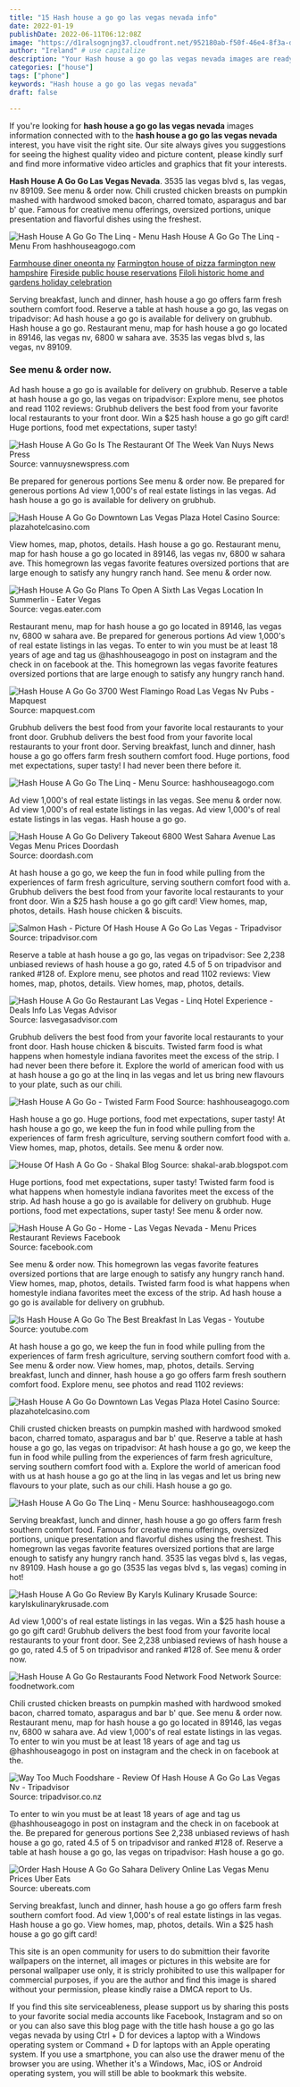 ```yaml
---
title: "15 Hash house a go go las vegas nevada info"
date: 2022-01-19
publishDate: 2022-06-11T06:12:08Z
image: "https://d1ralsognjng37.cloudfront.net/952180ab-f50f-46e4-8f3a-da27d2039bb4.jpeg"
author: "Ireland" # use capitalize
description: "Your Hash house a go go las vegas nevada images are ready in this website. Hash house a go go las vegas nevada are a topic that is being searched for and liked by netizens today. You can Get the Hash house a go go las vegas nevada files here. Find and Download all free photos and vectors."
categories: ["house"]
tags: ["phone"]
keywords: "Hash house a go go las vegas nevada"
draft: false

---
```


If you're looking for **hash house a go go las vegas nevada** images information connected with to the **hash house a go go las vegas nevada** interest, you have visit the right  site.  Our site always  gives you  suggestions  for seeing  the highest  quality video and picture  content, please kindly surf and find more informative video articles and graphics  that fit your interests.

**Hash House A Go Go Las Vegas Nevada**. 3535 las vegas blvd s, las vegas, nv 89109. See menu &amp; order now. Chili crusted chicken breasts on pumpkin mashed with hardwood smoked bacon, charred tomato, asparagus and bar b&#039; que. Famous for creative menu offerings, oversized portions, unique presentation and flavorful dishes using the freshest.

![Hash House A Go Go The Linq - Menu](https://www.hashhouseagogo.com/app/uploads/2018/03/hash-house-19-of-191-1-800x528.jpg "Hash House A Go Go The Linq - Menu")
Hash House A Go Go The Linq - Menu From hashhouseagogo.com

[Farmhouse diner oneonta ny](/farmhouse-diner-oneonta-ny/)
[Farmington house of pizza farmington new hampshire](/farmington-house-of-pizza-farmington-new-hampshire/)
[Fireside public house reservations](/fireside-public-house-reservations/)
[Filoli historic home and gardens holiday celebration](/filoli-historic-home-and-gardens-holiday-celebration/)

Serving breakfast, lunch and dinner, hash house a go go offers farm fresh southern comfort food. Reserve a table at hash house a go go, las vegas on tripadvisor: Ad hash house a go go is available for delivery on grubhub. Hash house a go go. Restaurant menu, map for hash house a go go located in 89146, las vegas nv, 6800 w sahara ave. 3535 las vegas blvd s, las vegas, nv 89109.

### See menu &amp; order now.

Ad hash house a go go is available for delivery on grubhub. Reserve a table at hash house a go go, las vegas on tripadvisor: Explore menu, see photos and read 1102 reviews: Grubhub delivers the best food from your favorite local restaurants to your front door. Win a $25 hash house a go go gift card! Huge portions, food met expectations, super tasty!


![Hash House A Go Go Is The Restaurant Of The Week Van Nuys News Press](https://www.caesars.com/content/scaffold_pages/restaurant/the_quad/ilv/en/hash_house_a_go_go/_jcr_content/cards/card/featuredImage.stdimg.wide.l.cover.jpg/1435359800188.jpg "Hash House A Go Go Is The Restaurant Of The Week Van Nuys News Press")
Source: vannuysnewspress.com

Be prepared for generous portions See menu &amp; order now. Be prepared for generous portions Ad view 1,000&#039;s of real estate listings in las vegas. Ad hash house a go go is available for delivery on grubhub.

![Hash House A Go Go Downtown Las Vegas Plaza Hotel Casino](https://www.plazahotelcasino.com/wp-content/uploads/2014/11/4268-New-Website-Photos-Hash-House-Gallery-Photos-4-1024x600.jpg "Hash House A Go Go Downtown Las Vegas Plaza Hotel Casino")
Source: plazahotelcasino.com

View homes, map, photos, details. Hash house a go go. Restaurant menu, map for hash house a go go located in 89146, las vegas nv, 6800 w sahara ave. This homegrown las vegas favorite features oversized portions that are large enough to satisfy any hungry ranch hand. See menu &amp; order now.

![Hash House A Go Go Plans To Open A Sixth Las Vegas Location In Summerlin - Eater Vegas](https://cdn.vox-cdn.com/thumbor/aVmd3iuIrmIJba63R0H0BaFuKZs=/1400x1400/filters:format(jpeg)/cdn.vox-cdn.com/uploads/chorus_asset/file/19723970/Hash_House_a_Go_Go.jpg "Hash House A Go Go Plans To Open A Sixth Las Vegas Location In Summerlin - Eater Vegas")
Source: vegas.eater.com

Restaurant menu, map for hash house a go go located in 89146, las vegas nv, 6800 w sahara ave. Be prepared for generous portions Ad view 1,000&#039;s of real estate listings in las vegas. To enter to win you must be at least 18 years of age and tag us @hashhouseagogo in post on instagram and the check in on facebook at the. This homegrown las vegas favorite features oversized portions that are large enough to satisfy any hungry ranch hand.

![Hash House A Go Go 3700 West Flamingo Road Las Vegas Nv Pubs - Mapquest](https://a.mktgcdn.com/p/cIIyRlAPVW50tSgLKtWt7a0_EofOxa1IUCZfpN6LR2A/700x350.jpg "Hash House A Go Go 3700 West Flamingo Road Las Vegas Nv Pubs - Mapquest")
Source: mapquest.com

Grubhub delivers the best food from your favorite local restaurants to your front door. Grubhub delivers the best food from your favorite local restaurants to your front door. Serving breakfast, lunch and dinner, hash house a go go offers farm fresh southern comfort food. Huge portions, food met expectations, super tasty! I had never been there before it.

![Hash House A Go Go The Linq - Menu](https://www.hashhouseagogo.com/app/uploads/2018/03/hash-house-19-of-191-1-800x528.jpg "Hash House A Go Go The Linq - Menu")
Source: hashhouseagogo.com

Ad view 1,000&#039;s of real estate listings in las vegas. See menu &amp; order now. Ad view 1,000&#039;s of real estate listings in las vegas. Ad view 1,000&#039;s of real estate listings in las vegas. Hash house a go go.

![Hash House A Go Go Delivery Takeout 6800 West Sahara Avenue Las Vegas Menu Prices Doordash](https://img.cdn4dd.com/cdn-cgi/image/fit=cover,width=600,height=400,format=jpeg,quality=50/https://doordash-static.s3.amazonaws.com/media/store/header/098fd8d3-f7a7-4054-9118-faf1f78e8b82.jpg "Hash House A Go Go Delivery Takeout 6800 West Sahara Avenue Las Vegas Menu Prices Doordash")
Source: doordash.com

At hash house a go go, we keep the fun in food while pulling from the experiences of farm fresh agriculture, serving southern comfort food with a. Grubhub delivers the best food from your favorite local restaurants to your front door. Win a $25 hash house a go go gift card! View homes, map, photos, details. Hash house chicken &amp; biscuits.

![Salmon Hash - Picture Of Hash House A Go Go Las Vegas - Tripadvisor](https://media-cdn.tripadvisor.com/media/photo-s/02/e5/fd/6e/hash-house-a-go-go.jpg "Salmon Hash - Picture Of Hash House A Go Go Las Vegas - Tripadvisor")
Source: tripadvisor.com

Reserve a table at hash house a go go, las vegas on tripadvisor: See 2,238 unbiased reviews of hash house a go go, rated 4.5 of 5 on tripadvisor and ranked #128 of. Explore menu, see photos and read 1102 reviews: View homes, map, photos, details. View homes, map, photos, details.

![Hash House A Go Go Restaurant Las Vegas - Linq Hotel Experience - Deals Info Las Vegas Advisor](https://www.lasvegasadvisor.com/photos/attraction/restaurants/hash-house-a-go-go_1773_480x240.jpg "Hash House A Go Go Restaurant Las Vegas - Linq Hotel Experience - Deals Info Las Vegas Advisor")
Source: lasvegasadvisor.com

Grubhub delivers the best food from your favorite local restaurants to your front door. Hash house chicken &amp; biscuits. Twisted farm food is what happens when homestyle indiana favorites meet the excess of the strip. I had never been there before it. Explore the world of american food with us at hash house a go go at the linq in las vegas and let us bring new flavours to your plate, such as our chili.

![Hash House A Go Go - Twisted Farm Food](https://www.hashhouseagogo.com/app/uploads/2018/06/hash-house-featured-food-fried-chicken-and-waffle-tower-sandwich-1x.png "Hash House A Go Go - Twisted Farm Food")
Source: hashhouseagogo.com

Hash house a go go. Huge portions, food met expectations, super tasty! At hash house a go go, we keep the fun in food while pulling from the experiences of farm fresh agriculture, serving southern comfort food with a. View homes, map, photos, details. See menu &amp; order now.

![House Of Hash A Go Go - Shakal Blog](https://i.redd.it/4bjlu3zrn0i31.jpg "House Of Hash A Go Go - Shakal Blog")
Source: shakal-arab.blogspot.com

Huge portions, food met expectations, super tasty! Twisted farm food is what happens when homestyle indiana favorites meet the excess of the strip. Ad hash house a go go is available for delivery on grubhub. Huge portions, food met expectations, super tasty! See menu &amp; order now.

![Hash House A Go Go - Home - Las Vegas Nevada - Menu Prices Restaurant Reviews Facebook](https://lookaside.fbsbx.com/lookaside/crawler/media/?media_id=10155692184182447 "Hash House A Go Go - Home - Las Vegas Nevada - Menu Prices Restaurant Reviews Facebook")
Source: facebook.com

See menu &amp; order now. This homegrown las vegas favorite features oversized portions that are large enough to satisfy any hungry ranch hand. View homes, map, photos, details. Twisted farm food is what happens when homestyle indiana favorites meet the excess of the strip. Ad hash house a go go is available for delivery on grubhub.

![Is Hash House A Go Go The Best Breakfast In Las Vegas - Youtube](https://i.ytimg.com/vi/BkilmCX_djU/maxresdefault.jpg "Is Hash House A Go Go The Best Breakfast In Las Vegas - Youtube")
Source: youtube.com

At hash house a go go, we keep the fun in food while pulling from the experiences of farm fresh agriculture, serving southern comfort food with a. See menu &amp; order now. View homes, map, photos, details. Serving breakfast, lunch and dinner, hash house a go go offers farm fresh southern comfort food. Explore menu, see photos and read 1102 reviews:

![Hash House A Go Go Downtown Las Vegas Plaza Hotel Casino](https://www.plazahotelcasino.com/wp-content/uploads/2014/11/4268-New-Website-Photos-Hash-House-Gallery-Photos-3-1024x600.jpg "Hash House A Go Go Downtown Las Vegas Plaza Hotel Casino")
Source: plazahotelcasino.com

Chili crusted chicken breasts on pumpkin mashed with hardwood smoked bacon, charred tomato, asparagus and bar b&#039; que. Reserve a table at hash house a go go, las vegas on tripadvisor: At hash house a go go, we keep the fun in food while pulling from the experiences of farm fresh agriculture, serving southern comfort food with a. Explore the world of american food with us at hash house a go go at the linq in las vegas and let us bring new flavours to your plate, such as our chili. Hash house a go go.

![Hash House A Go Go The Linq - Menu](https://www.hashhouseagogo.com/app/uploads/2018/03/hash-house-linq.png "Hash House A Go Go The Linq - Menu")
Source: hashhouseagogo.com

Serving breakfast, lunch and dinner, hash house a go go offers farm fresh southern comfort food. Famous for creative menu offerings, oversized portions, unique presentation and flavorful dishes using the freshest. This homegrown las vegas favorite features oversized portions that are large enough to satisfy any hungry ranch hand. 3535 las vegas blvd s, las vegas, nv 89109. Hash house a go go (3535 las vegas blvd s, las vegas) coming in hot!

![Hash House A Go Go Review By Karyls Kulinary Krusade](https://karylskulinarykrusade.com/wp-content/uploads/2015/06/Hash-House-Vegas-Feature.jpg "Hash House A Go Go Review By Karyls Kulinary Krusade")
Source: karylskulinarykrusade.com

Ad view 1,000&#039;s of real estate listings in las vegas. Win a $25 hash house a go go gift card! Grubhub delivers the best food from your favorite local restaurants to your front door. See 2,238 unbiased reviews of hash house a go go, rated 4.5 of 5 on tripadvisor and ranked #128 of. See menu &amp; order now.

![Hash House A Go Go Restaurants Food Network Food Network](https://food.fnr.sndimg.com/content/dam/images/food/secured/fullset/2017/6/13/0/JZ0101_chicken-benedict-Hashouse-a-Go-Go_s4x3.jpg.rend.hgtvcom.616.462.suffix/1497382010147.jpeg "Hash House A Go Go Restaurants Food Network Food Network")
Source: foodnetwork.com

Chili crusted chicken breasts on pumpkin mashed with hardwood smoked bacon, charred tomato, asparagus and bar b&#039; que. See menu &amp; order now. Restaurant menu, map for hash house a go go located in 89146, las vegas nv, 6800 w sahara ave. Ad view 1,000&#039;s of real estate listings in las vegas. To enter to win you must be at least 18 years of age and tag us @hashhouseagogo in post on instagram and the check in on facebook at the.

![Way Too Much Foodshare - Review Of Hash House A Go Go Las Vegas Nv - Tripadvisor](https://media-cdn.tripadvisor.com/media/photo-s/0a/c7/2e/16/hash-house-a-go-go.jpg "Way Too Much Foodshare - Review Of Hash House A Go Go Las Vegas Nv - Tripadvisor")
Source: tripadvisor.co.nz

To enter to win you must be at least 18 years of age and tag us @hashhouseagogo in post on instagram and the check in on facebook at the. Be prepared for generous portions See 2,238 unbiased reviews of hash house a go go, rated 4.5 of 5 on tripadvisor and ranked #128 of. Reserve a table at hash house a go go, las vegas on tripadvisor: Hash house a go go.

![Order Hash House A Go Go Sahara Delivery Online Las Vegas Menu Prices Uber Eats](https://d1ralsognjng37.cloudfront.net/952180ab-f50f-46e4-8f3a-da27d2039bb4.jpeg "Order Hash House A Go Go Sahara Delivery Online Las Vegas Menu Prices Uber Eats")
Source: ubereats.com

Serving breakfast, lunch and dinner, hash house a go go offers farm fresh southern comfort food. Ad view 1,000&#039;s of real estate listings in las vegas. Hash house a go go. View homes, map, photos, details. Win a $25 hash house a go go gift card!

This site is an open community for users to do submittion their favorite wallpapers on the internet, all images or pictures in this website are for personal wallpaper use only, it is stricly prohibited to use this wallpaper for commercial purposes, if you are the author and find this image is shared without your permission, please kindly raise a DMCA report to Us.

If you find this site serviceableness, please support us by sharing this posts to your favorite social media accounts like Facebook, Instagram and so on or you can also save this blog page with the title hash house a go go las vegas nevada by using Ctrl + D for devices a laptop with a Windows operating system or Command + D for laptops with an Apple operating system. If you use a smartphone, you can also use the drawer menu of the browser you are using. Whether it's a Windows, Mac, iOS or Android operating system, you will still be able to bookmark this website.

